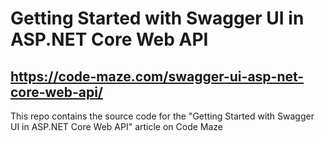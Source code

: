 # Getting Started with Swagger UI in ASP.NET Core Web API
## https://code-maze.com/swagger-ui-asp-net-core-web-api/
This repo contains the source code for the "Getting Started with Swagger UI in ASP.NET Core Web API" article on Code Maze
